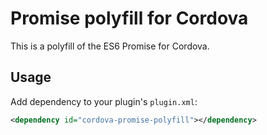 # Promise polyfill for Cordova

This is a polyfill of the ES6 Promise for Cordova.

## Usage

Add dependency to your plugin's `plugin.xml`:

```xml
<dependency id="cordova-promise-polyfill"></dependency>
```
